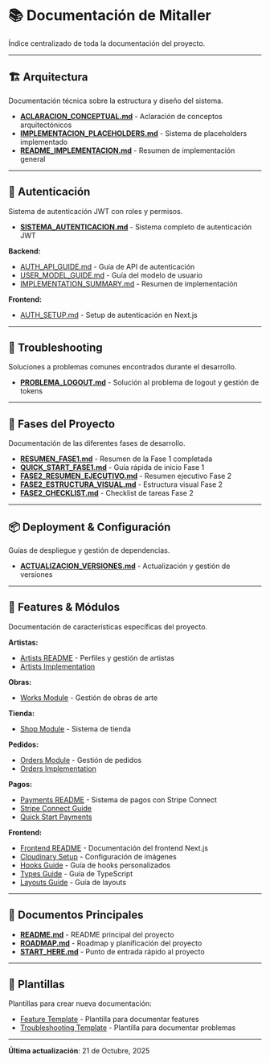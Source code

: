 # 📚 Documentación de Mitaller

Índice centralizado de toda la documentación del proyecto.

---

## 🏗️ Arquitectura

Documentación técnica sobre la estructura y diseño del sistema.

- [**ACLARACION_CONCEPTUAL.md**](./architecture/ACLARACION_CONCEPTUAL.md) - Aclaración de conceptos arquitectónicos
- [**IMPLEMENTACION_PLACEHOLDERS.md**](./architecture/IMPLEMENTACION_PLACEHOLDERS.md) - Sistema de placeholders implementado
- [**README_IMPLEMENTACION.md**](./architecture/README_IMPLEMENTACION.md) - Resumen de implementación general

---

## 🔐 Autenticación

Sistema de autenticación JWT con roles y permisos.

- [**SISTEMA_AUTENTICACION.md**](./auth/SISTEMA_AUTENTICACION.md) - Sistema completo de autenticación JWT

**Backend:**
- [AUTH_API_GUIDE.md](../backend/accounts/AUTH_API_GUIDE.md) - Guía de API de autenticación
- [USER_MODEL_GUIDE.md](../backend/accounts/USER_MODEL_GUIDE.md) - Guía del modelo de usuario
- [IMPLEMENTATION_SUMMARY.md](../backend/accounts/IMPLEMENTATION_SUMMARY.md) - Resumen de implementación

**Frontend:**
- [AUTH_SETUP.md](../frontend/AUTH_SETUP.md) - Setup de autenticación en Next.js

---

## 🐛 Troubleshooting

Soluciones a problemas comunes encontrados durante el desarrollo.

- [**PROBLEMA_LOGOUT.md**](./troubleshooting/PROBLEMA_LOGOUT.md) - Solución al problema de logout y gestión de tokens

---

## 🚀 Fases del Proyecto

Documentación de las diferentes fases de desarrollo.

- [**RESUMEN_FASE1.md**](./phases/RESUMEN_FASE1.md) - Resumen de la Fase 1 completada
- [**QUICK_START_FASE1.md**](./phases/QUICK_START_FASE1.md) - Guía rápida de inicio Fase 1
- [**FASE2_RESUMEN_EJECUTIVO.md**](./phases/FASE2_RESUMEN_EJECUTIVO.md) - Resumen ejecutivo Fase 2
- [**FASE2_ESTRUCTURA_VISUAL.md**](./phases/FASE2_ESTRUCTURA_VISUAL.md) - Estructura visual Fase 2
- [**FASE2_CHECKLIST.md**](./phases/FASE2_CHECKLIST.md) - Checklist de tareas Fase 2

---

## 📦 Deployment & Configuración

Guías de despliegue y gestión de dependencias.

- [**ACTUALIZACION_VERSIONES.md**](./deployment/ACTUALIZACION_VERSIONES.md) - Actualización y gestión de versiones

---

## 🎨 Features & Módulos

Documentación de características específicas del proyecto.

**Artistas:**
- [Artists README](../backend/artists/README.md) - Perfiles y gestión de artistas
- [Artists Implementation](../backend/artists/IMPLEMENTATION_SUMMARY.md)

**Obras:**
- [Works Module](../backend/works/) - Gestión de obras de arte

**Tienda:**
- [Shop Module](../backend/shop/README.md) - Sistema de tienda

**Pedidos:**
- [Orders Module](../backend/orders/README.md) - Gestión de pedidos
- [Orders Implementation](../backend/orders/IMPLEMENTATION_SUMMARY.md)

**Pagos:**
- [Payments README](../backend/payments/README.md) - Sistema de pagos con Stripe Connect
- [Stripe Connect Guide](../backend/payments/STRIPE_CONNECT_GUIDE.md)
- [Quick Start Payments](../backend/payments/QUICK_START.md)

**Frontend:**
- [Frontend README](../frontend/README.md) - Documentación del frontend Next.js
- [Cloudinary Setup](../frontend/CLOUDINARY_SETUP.md) - Configuración de imágenes
- [Hooks Guide](../frontend/HOOKS_GUIDE.md) - Guía de hooks personalizados
- [Types Guide](../frontend/TYPES_GUIDE.md) - Guía de TypeScript
- [Layouts Guide](../frontend/LAYOUTS_GUIDE.md) - Guía de layouts

---

## 📖 Documentos Principales

- [**README.md**](../README.md) - README principal del proyecto
- [**ROADMAP.md**](../ROADMAP.md) - Roadmap y planificación del proyecto
- [**START_HERE.md**](../START_HERE.md) - Punto de entrada rápido al proyecto

---

## 📁 Plantillas

Plantillas para crear nueva documentación:

- [Feature Template](./.templates/feature-template.md) - Plantilla para documentar features
- [Troubleshooting Template](./.templates/troubleshooting-template.md) - Plantilla para documentar problemas

---

**Última actualización**: 21 de Octubre, 2025

